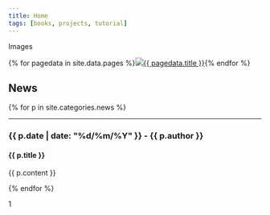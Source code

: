 ```yaml
---
title: Home
tags: [books, projects, tutorial]
---
```

Images 

{% for pagedata in site.data.pages %}<a href="{{ pagedata.url }}"><img src="img/{{ pagedata.img }}"/>{{ pagedata.title }}</a>{% endfor %}

## News

{% for p in site.categories.news %}
___

### {{ p.date | date: "%d/%m/%Y" }} - {{ p.author }}

#### {{ p.title }}

{{ p.content }}

{% endfor %}

1